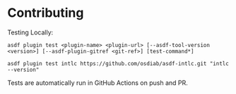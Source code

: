 # Contributing

Testing Locally:

```shell
asdf plugin test <plugin-name> <plugin-url> [--asdf-tool-version <version>] [--asdf-plugin-gitref <git-ref>] [test-command*]

asdf plugin test intlc https://github.com/osdiab/asdf-intlc.git "intlc --version"
```

Tests are automatically run in GitHub Actions on push and PR.
